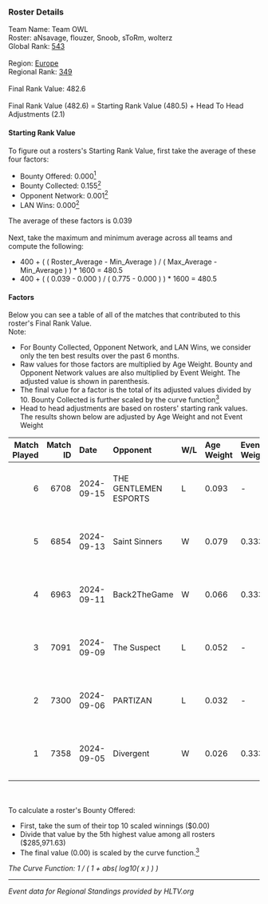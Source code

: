 ### Roster Details<br />
Team Name: Team OWL<br />
Roster: aNsavage, flouzer, Snoob, sToRm, wolterz<br />
Global Rank: [543](../../standings_global_2025_02_28.md)<br />
<br />
Region: [Europe]( ../../standings_europe_2025_02_28.md)<br />
Regional Rank: [349]( ../../standings_europe_2025_02_28.md)<br />
<br />
Final Rank Value:  482.6<br />
<br />
Final Rank Value (482.6) = Starting Rank Value (480.5) + Head To Head Adjustments (2.1)<br />

#### Starting Rank Value<br />
To figure out a rosters's Starting Rank Value, first take the average of these four factors:<br />
- Bounty Offered: 0.000[<sup>1</sup>](#table2)
- Bounty Collected: 0.155[<sup>2</sup>](#table1)
- Opponent Network: 0.001[<sup>2</sup>](#table1)
- LAN Wins: 0.000[<sup>2</sup>](#table1)

The average of these factors is 0.039<br />
<br />
Next, take the maximum and minimum average across all teams and compute the following:<br />
- 400 + ( ( Roster_Average - Min_Average ) / ( Max_Average - Min_Average ) ) * 1600 = 480.5
- 400 + ( ( 0.039 - 0.000 ) / ( 0.775 - 0.000 ) ) * 1600 = 480.5


#### Factors<br />
Below you can see a table of all of the matches that contributed to this roster's Final Rank Value.<br />
Note:<br />

- For Bounty Collected, Opponent Network, and LAN Wins, we consider only the ten best results over the past 6 months.
- Raw values for those factors are multiplied by Age Weight. Bounty and Opponent Network values are also multiplied by Event Weight. The adjusted value is shown in parenthesis.
- The final value for a factor is the total of its adjusted values divided by 10. Bounty Collected is further scaled by the curve function[<sup>3</sup>](#curveFunction)
- Head to head adjustments are based on rosters' starting rank values. The results shown below are adjusted by Age Weight and not Event Weight
<span id="table1"></span><br />


| Match Played | Match ID | Date       | Opponent              | W/L | Age Weight | Event Weight | Bounty Collected | Opponent Network | LAN Wins  | H2H Adj. | Roster                                   |
| -: | -: | :- | :- | :- | :- | :- | :- | :- | :- | -: | :- |
|            6 |     6708 | 2024-09-15 | THE GENTLEMEN ESPORTS | L   | 0.093      | -            | -                | -                | -         |    -0.69 | aNsavage, flouzer, Snoob, sToRm, wolterz |
|            5 |     6854 | 2024-09-13 | Saint Sinners         | W   | 0.079      | 0.333        | 0.000 (0.000)    | 0.066 (0.002)    | 0 (0.000) |     1.27 | aNsavage, flouzer, Snoob, sToRm, wolterz |
|            4 |     6963 | 2024-09-11 | Back2TheGame          | W   | 0.066      | 0.333        | 0.002 (0.000)    | 0.245 (0.005)    | 0 (0.000) |     1.73 | aNsavage, flouzer, Snoob, sToRm, wolterz |
|            3 |     7091 | 2024-09-09 | The Suspect           | L   | 0.052      | -            | -                | -                | -         |    -0.30 | aNsavage, flouzer, Snoob, sToRm, wolterz |
|            2 |     7300 | 2024-09-06 | PARTIZAN              | L   | 0.032      | -            | -                | -                | -         |    -0.30 | aNsavage, flouzer, Snoob, sToRm, wolterz |
|            1 |     7358 | 2024-09-05 | Divergent             | W   | 0.026      | 0.333        | 0.000 (0.000)    | 0.003 (0.000)    | 0 (0.000) |     0.41 | aNsavage, flouzer, Snoob, sToRm, wolterz |

<br />
<span id="table2"></span><br />
To calculate a roster's Bounty Offered:<br />

- First, take the sum of their top 10 scaled winnings ($0.00)
- Divide that value by the 5th highest value among all rosters ($285,971.63)
- The final value (0.00) is scaled by the curve function.[<sup>3</sup>](#curveFunction)

<span id="curveFunction"></span>_The Curve Function: 1 / ( 1 + abs( log10( x ) ) )_<br />

---
_Event data for Regional Standings provided by HLTV.org_<br />
